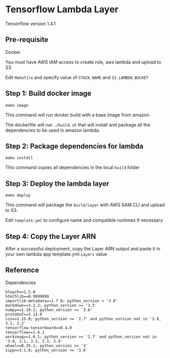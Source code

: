 # Tensorflow Lambda Layer

Tensorflow version 1.4.1

## Pre-requisite

Docker

You must have AWS IAM access to create role, aws lambda and upload to S3.

Edit `Makefile` and specify value of  `STACK_NAME` and `S3_LAMBDA_BUCKET`


## Step 1: Build docker image

```
make image
```

This command will run docker build with a base image from amazon.

The dockerfile will run `./build.sh` that will install and package all the dependencies to be used in amazon lambda.


## Step 2: Package dependencies for lambda

```
make install
```

This command copies all dependencies in the local `build` folder


## Step 3: Deploy the lambda layer

```
make deploy
```

This command will package the `build/layer` with AWS SAM CLI and upload to S3.

Edit `template.yml` to configure name and compatible runtimes if necessary


## Step 4: Copy the Layer ARN

After a successful deployment, copy the Layer ARN output and paste it in your own lambda app template.yml `Layers` value



## Reference

Dependencies

```
bleach==1.5.0
html5lib==0.9999999
importlib-metadata==1.7.0; python_version < '3.8'
markdown==3.2.2; python_version >= '3.5'
numpy==1.19.2; python_version >= '3.6'
protobuf==3.13.0
six==1.15.0; python_version >= '2.7' and python_version not in '3.0, 3.1, 3.2'
tensorflow-tensorboard==0.4.0
tensorflow==1.4.1
werkzeug==1.0.1; python_version >= '2.7' and python_version not in '3.0, 3.1, 3.2, 3.3, 3.4'
wheel==0.35.1; python_version >= '3'
zipp==3.1.0; python_version >= '3.6'
```
